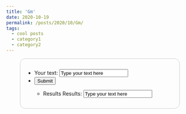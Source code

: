 ```yaml
---
title: 'Gm'
date: 2020-10-19
permalink: /posts/2020/10/Gm/
tags:
  - cool posts
  - category1
  - category2
---
```

<html>
  <style>
    form {
  /* Center the form on the page */
  margin: 0 auto;
  width: 400px;
  /* Form outline */
  padding: 1em;
  border: 1px solid #CCC;
  border-radius: 1em;
}

ul {
  list-style: none;
  padding: 0;
  margin: 0;
}

form li + li {
  margin-top: 1em;
}

label {
  /* Uniform size & alignment */
  display: inline-block;
  width: 90px;
  text-align: right;
}

input, 
textarea {
  /* To make sure that all text fields have the same font settings
     By default, textareas have a monospace font */
  font: 1em sans-serif;

  /* Uniform text field size */
  width: 300px;
  box-sizing: border-box;

  /* Match form field borders */
  border: 1px solid #999;
}

input:focus, 
textarea:focus {
  /* Additional highlight for focused elements */
  border-color: #000;
}

textarea {
  /* Align multiline text fields with their labels */
  vertical-align: top;

  /* Provide space to type some text */
  height: 20em;
}

.button {
  /* Align buttons with the text fields */
  padding-left: 90px; /* same size as the label elements */
}

button {
  /* This extra margin represent roughly the same space as the space
     between the labels and their text fields */
  margin-left: .5em;
}
</style>
<form >
<ul>
  <li>
    <label for="txt">Your text:</label>
    <input type="text" id="txt" name="sample" value = "Type your text here">
  </li>
  <li class="button">
    <button type="submit">Submit</button>
  </li>
  
  <ul>
  <li>
    <a name="Results">Results</a>
    <label for="txt">Results:</label>
    <input type="text" id="txt" name="sample" value = "Type your text here">
  </li>
  </center>
  <tr>
  </table>

